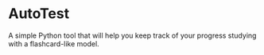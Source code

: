 # AutoTest
A simple Python tool that will help you keep track of your progress studying with a flashcard-like model.
